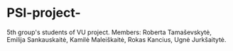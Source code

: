 # PSI-project-
5th group's students of VU project. Members: Roberta Tamaševskytė, Emilija Sankauskaitė, Kamilė Maleiškaitė, Rokas Kancius, Ugnė Jurkšaitytė.
